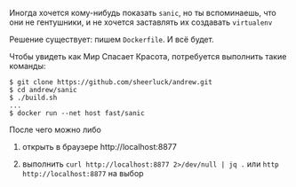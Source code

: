 
Иногда хочется кому-нибудь показать ```sanic```,
но ты вспоминаешь, что они не гентушники,
и не хочется заставлять их создавать ```virtualenv```

Решение существует: пишем ```Dockerfile```. И всё будет.

Чтобы увидеть как Мир Спасает Красота,
потребуется выполнить такие команды:

```
$ git clone https://github.com/sheerluck/andrew.git
$ cd andrew/sanic
$ ./build.sh
...
$ docker run --net host fast/sanic
```

После чего можно либо 

1) открыть в браузере http://localhost:8877

2) выполнить ```curl http://localhost:8877 2>/dev/null | jq .```
   или ```http http://localhost:8877``` на выбор
